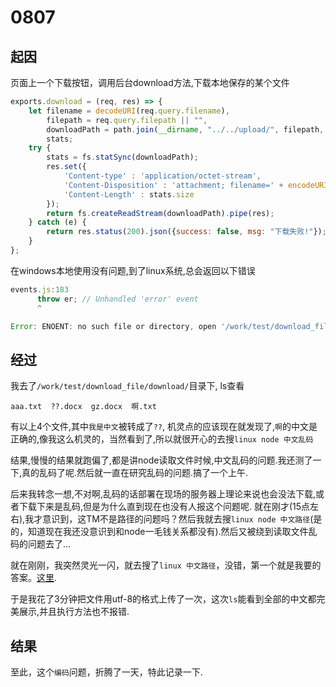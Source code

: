 # 0807
## 起因
页面上一个下载按钮，调用后台download方法,下载本地保存的某个文件
```js
exports.download = (req, res) => {
    let filename = decodeURI(req.query.filename),
        filepath = req.query.filepath || "",
        downloadPath = path.join(__dirname, "../../upload/", filepath, filename),
        stats;
    try {
        stats = fs.statSync(downloadPath);
        res.set({
            'Content-type' : 'application/octet-stream',
            'Content-Disposition' : 'attachment; filename=' + encodeURI(filename),
            'Content-Length' : stats.size
        });
        return fs.createReadStream(downloadPath).pipe(res);
    } catch (e) {
        return res.status(200).json({success: false, msg: "下载失败!"});
    }
};
```

在windows本地使用没有问题,到了linux系统,总会返回以下错误
```js
events.js:183
      throw er; // Unhandled 'error' event
      ^

Error: ENOENT: no such file or directory, open '/work/test/download_file/download/我是中文.docx'
```

## 经过
我去了`/work/test/download_file/download/`目录下, ls查看
```
aaa.txt  ??.docx  gz.docx  啊.txt
```
有以上4个文件,其中`我是中文`被转成了`??`, 机灵点的应该现在就发现了,`啊`的中文是正确的,像我这么机灵的，当然看到了,所以就很开心的去搜`linux node 中文乱码`

结果,慢慢的结果就跑偏了,都是讲node读取文件时候,中文乱码的问题.我还测了一下,真的乱码了呢.然后就一直在研究乱码的问题.搞了一个上午.

后来我转念一想,不对啊,乱码的话部署在现场的服务器上理论来说也会没法下载,或者下载下来是乱码,但是为什么直到现在也没有人报这个问题呢. 就在刚才(15点左右),我才意识到，这TM不是路径的问题吗？然后我就去搜`linux node 中文路径`(是的，知道现在我还没意识到和node一毛钱关系都没有).然后又被绕到读取文件乱码的问题去了...

就在刚刚，我突然灵光一闪，就去搜了`linux 中文路径`，没错，第一个就是我要的答案。[这里](https://blog.csdn.net/waltertan1988/article/details/67633001).

于是我花了3分钟把文件用utf-8的格式上传了一次，这次`ls`能看到全部的中文都完美展示,并且执行方法也不报错. 

## 结果
至此，这个`编码`问题，折腾了一天，特此记录一下.